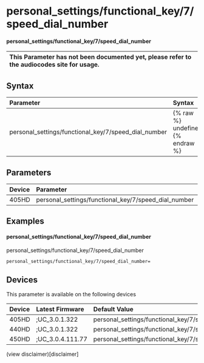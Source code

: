 ﻿---
description: personal_settings/functional_key/7/speed_dial_number
search:
    keywords: ['personal_settings','functional_key','7','speed_dial_number']
---

# personal_settings/functional_key/7/speed_dial_number

#### personal_settings/functional_key/7/speed_dial_number


| This Parameter has not been documented yet, please refer to the audiocodes site for usage.  |
| :--- |

## Syntax
| Parameter | Syntax |
| :--- | :--- |
|personal_settings/functional_key/7/speed_dial_number | {% raw %} undefined {% endraw %} |

## Parameters
|Device|Parameter|value|Description|
|:---|:---|:---|:---|
| 405HD | personal_settings/functional_key/7/speed_dial_number |  |  |

## Examples
#### personal_settings/functional_key/7/speed_dial_number

personal_settings/functional_key/7/speed_dial_number

```
personal_settings/functional_key/7/speed_dial_number=
```

## Devices
This parameter is available on the following devices

| Device | Latest Firmware | Default Value |
|:---|:---|:---|
| 405HD | ;UC_3.0.1.322 | personal_settings/functional_key/7/speed_dial_number= 
| 440HD | ;UC_3.0.1.322 | personal_settings/functional_key/7/speed_dial_number= 
| 450HD | ;UC_3.0.4.111.77 | personal_settings/functional_key/7/speed_dial_number= 

(view disclaimer)[disclaimer]

